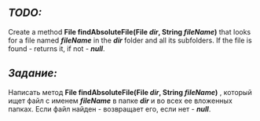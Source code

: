 ***TODO:***
-----------------------------
Create a method **File findAbsoluteFile(File *dir*, String *fileName*)** that looks for a file named ***fileName*** in the ***dir*** folder and all its subfolders.
If the file is found - returns it, if not - ***null***.

***Задание:***
-----------------------------
Написать метод **File findAbsoluteFile(File *dir*, String *fileName*)**  , который ищет файл с именем ***fileName*** в папке ***dir*** и во всех ее вложенных папках. 
Если файл найден - возвращает его, если нет - ***null***.
